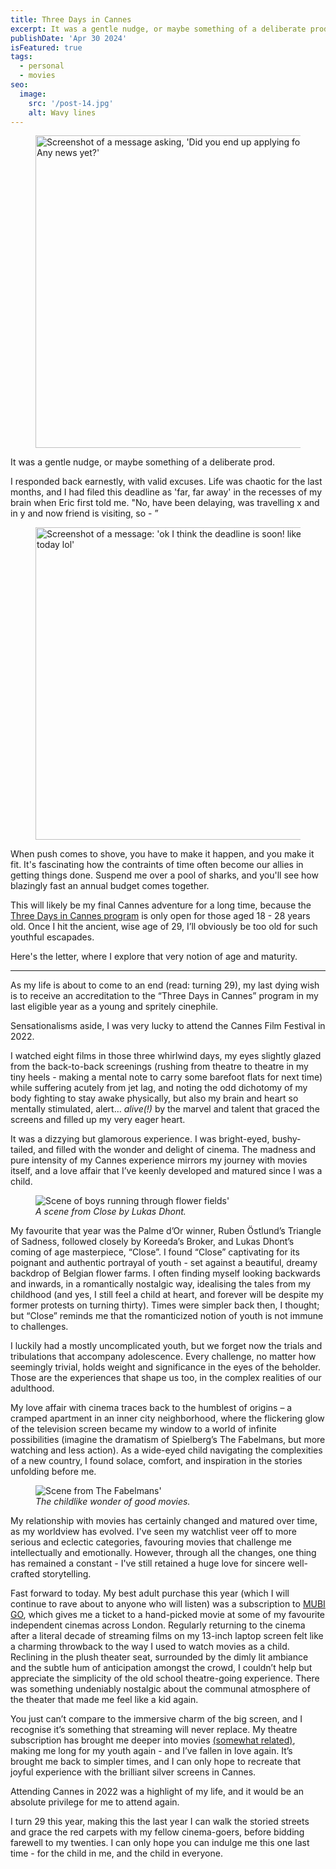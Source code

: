 ```yaml
---
title: Three Days in Cannes
excerpt: It was a gentle nudge, or maybe something of a deliberate prod. “You’re going to submit your entry to Cannes, right?”. I responded back earnestly, “yes, it’s been on my list for ages, I plan on writing it soon.” “Well, I hope it’s very soon… the deadline is midnight.” Welp, looks like I just found out what I’ll be doing for the next two hours — drowning in a tunnel vision writing frenzy.
publishDate: 'Apr 30 2024'
isFeatured: true
tags:
  - personal
  - movies
seo:
  image:
    src: '/post-14.jpg'
    alt: Wavy lines
---
```

<figure>
  <img src="/cannes-eric-message.png" width="500" alt="Screenshot of a message asking, 'Did you end up applying for Cannes? Any news yet?'">
  <figcaption></figcaption>
</figure>
It was a gentle nudge, or maybe something of a deliberate prod.

I responded back earnestly, with valid excuses. Life was chaotic for the last months, and I had filed this deadline as 'far, far away' in the recesses of my brain when Eric first told me. "No, have been delaying, was travelling x and in y and now friend is visiting, so - ”

<figure>
  <img src="/cannes-eric-message-2.png" width="500" alt ="Screenshot of a message: 'ok I think the deadline is soon! like maybe today lol'">
  <figcaption></figcaption>
</figure>

When push comes to shove, you have to make it happen, and you make it fit. It's fascinating how the contraints of time often become our allies in getting things done. Suspend me over a pool of sharks, and you'll see how blazingly fast an annual budget comes together.

This will likely be my final Cannes adventure for a long time, because the [Three Days in Cannes program](https://ericbai.co/how-i-got-into-cannes-film-festival-and-how-you-can-too) is only open for those aged 18 - 28 years old. Once I hit the ancient, wise age of 29, I’ll obviously be too old for such youthful escapades.

Here's the letter, where I explore that very notion of age and maturity.

<hr>

As my life is about to come to an end (read: turning 29), my last dying wish is to receive an accreditation to the “Three Days in Cannes” program in my last eligible year as a young and spritely cinephile.

Sensationalisms aside, I was very lucky to attend the Cannes Film Festival in 2022.

I watched eight films in those three whirlwind days, my eyes slightly glazed from the back-to-back screenings (rushing from theatre to theatre in my tiny heels - making a mental note to carry some barefoot flats for next time) while suffering acutely from jet lag, and noting the odd dichotomy of my body fighting to stay awake physically, but also my brain and heart so mentally stimulated, alert… *alive(!)* by the marvel and talent that graced the screens and filled up my very eager heart. 

It was a dizzying but glamorous experience. I was bright-eyed, bushy-tailed, and filled with the wonder and delight of cinema. The madness and pure intensity of my Cannes experience mirrors my journey with movies itself, and a love affair that I’ve keenly developed and matured since I was a child.

<figure>
  <img src="/lukas-dhont-close.jpg" alt="Scene of boys running through flower fields'">
  <figcaption><i>A scene from Close by Lukas Dhont.</i></figcaption>
</figure>

My favourite that year was the Palme d’Or winner, Ruben Östlund’s Triangle of Sadness, followed closely by Koreeda’s Broker, and Lukas Dhont’s coming of age masterpiece, “Close”. I found “Close” captivating for its poignant and authentic portrayal of youth - set against a beautiful, dreamy backdrop of Belgian flower farms. I often finding myself looking backwards and inwards, in a romantically nostalgic way, idealising the tales from my childhood (and yes, I still feel a child at heart, and forever will be despite my former protests on turning thirty). Times were simpler back then, I thought; but “Close” reminds me that the romanticized notion of youth is not immune to challenges.

I luckily had a mostly uncomplicated youth, but we forget now the trials and tribulations that accompany adolescence. Every challenge, no matter how seemingly trivial, holds weight and significance in the eyes of the beholder. Those are the experiences that shape us too, in the complex realities of our adulthood.

My love affair with cinema traces back to the humblest of origins – a cramped apartment in an inner city neighborhood, where the flickering glow of the television screen became my window to a world of infinite possibilities (imagine the dramatism of Spielberg’s The Fabelmans, but more watching and less action). As a wide-eyed child navigating the complexities of a new country, I found solace, comfort, and inspiration in the stories unfolding before me.

<figure>
  <img src="/fabelmans-scene.jpg" alt="Scene from The Fabelmans'">
  <figcaption><i>The childlike wonder of good movies.</i></figcaption>
</figure>

My relationship with movies has certainly changed and matured over time, as my worldview has evolved. I've seen my watchlist veer off to more serious and eclectic categories, favouring movies that challenge me intellectually and emotionally. However, through all the changes, one thing has remained a constant - I've still retained a huge love for sincere well-crafted storytelling.

Fast forward to today. My best adult purchase this year (which I will continue to rave about to anyone who will listen) was a subscription to [MUBI GO](https://mubi.com/en/us/go), which gives me a ticket to a hand-picked movie at some of my favourite independent cinemas across London. Regularly returning to the cinema after a literal decade of streaming films on my 13-inch laptop screen felt like a charming throwback to the way I used to watch movies as a child. Reclining in the plush theater seat, surrounded by the dimly lit ambiance and the subtle hum of anticipation amongst the crowd, I couldn’t help but appreciate the simplicity of the old school theatre-going experience. There was something undeniably nostalgic about the communal atmosphere of the theater that made me feel like a kid again.

You just can’t compare to the immersive charm of the big screen, and I recognise it’s something that streaming will never replace. My theatre subscription has brought me deeper into movies [(somewhat related)](https://deepermovies.com/), making me long for my youth again - and I’ve fallen in love again. It’s brought me back to simpler times, and I can only hope to recreate that joyful experience with the brilliant silver screens in Cannes.

Attending Cannes in 2022 was a highlight of my life, and it would be an absolute privilege for me to attend again.

I turn 29 this year, making this the last year I can walk the storied streets and grace the red carpets with my fellow cinema-goers, before bidding farewell to my twenties. I can only hope you can indulge me this one last time - for the child in me, and the child in everyone.
